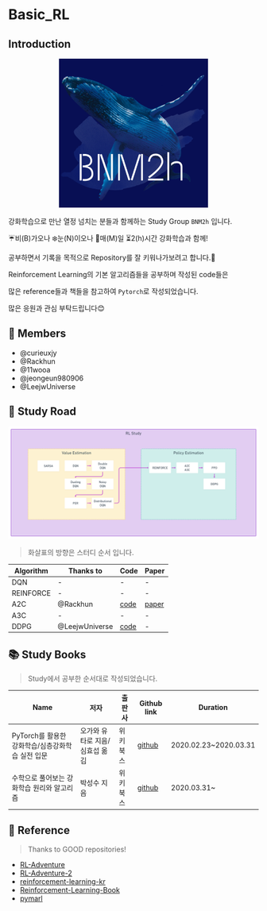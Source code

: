 # Basic_RL


## Introduction
<p align="center">
  <img width="300" height="300" src="./img/BNM2h.png">
</p>

강화학습으로 만난 열정 넘치는 분들과 함께하는 Study Group `BNM2h` 입니다.

:umbrella:비(B)가오나 :snowflake:눈(N)이오나 :date:매(M)일 :hourglass_flowing_sand:2(h)시간 강화학습과 함께!

공부하면서 기록을 목적으로 Repository를 잘 키워나가보려고 합니다.:seedling:

Reinforcement Learning의 기본 알고리즘들을 공부하며 작성된 code들은 

많은 reference들과 책들을 참고하여 `Pytorch`로 작성되었습니다.

많은 응원과 관심 부탁드립니다:blush:



## :busts_in_silhouette: Members 
* @curieuxjy 
* @Rackhun
* @11wooa
* @jeongeun980906
* @LeejwUniverse



## :paw_prints: Study Road 
![study_road](./img/study_road.png)

> 화살표의 방향은 스터디 순서 입니다.

|Algorithm|Thanks to|Code|Paper|
|-|-|-|-|
|DQN|-|-|-|
|REINFORCE|-|-|-|
|A2C|@Rackhun|[code](./pytorch-DS-051/rackhun/1_A2C_pendulum/)|[paper](https://arxiv.org/abs/1602.01783)|
|A3C|-|-|-|-|
|DDPG|@LeejwUniverse|[code](./pytorch-DS-051/jungwoo/DDPG_Pendulum.ipynb)|-|




## :books: Study Books 
> Study에서 공부한 순서대로 작성되었습니다.

|Name|저자|출판사|Github link|Duration|
|-|-|-|-|-|
|PyTorch를 활용한 강화학습/심층강화학습 실전 입문|오가와 유타로 지음/심효섭 옮김|위키북스|[github](https://github.com/wikibook/pytorch-drl)|2020.02.23~2020.03.31|
|수학으로 풀어보는 강화학습 원리와 알고리즘|박성수 지음|위키북스|[github](https://github.com/pasus/Reinforcement-Learning-Book)|2020.03.31~|



## :bookmark_tabs: Reference
> Thanks to GOOD repositories!

* [RL-Adventure](https://github.com/higgsfield/RL-Adventure)
* [RL-Adventure-2](https://github.com/BNM2h/RL-Adventure-2)
* [reinforcement-learning-kr](https://reinforcement-learning-kr.github.io/)
* [Reinforcement-Learning-Book](https://github.com/Yeachan-Heo/Reinforcement-Learning-Book)
* [pymarl](https://github.com/oxwhirl/pymarl)

